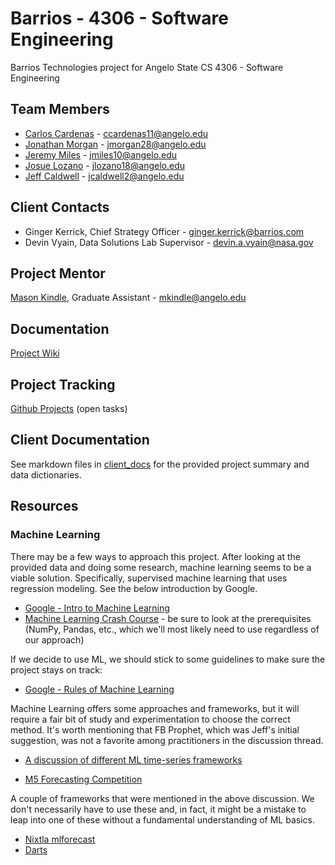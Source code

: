 # Barrios - 4306 - Software Engineering
Barrios Technologies project for Angelo State CS 4306 - Software Engineering

## Team Members
- [Carlos Cardenas](https://github.com/arcxcc) - ccardenas11@angelo.edu
- [Jonathan Morgan](https://github.com/jmorgan28-01) - jmorgan28@angelo.edu
- [Jeremy Miles](https://github.com/jeremymiles) - jmiles10@angelo.edu
- [Josue Lozano](https://github.com/jlozano23) - jlozano18@angelo.edu
- [Jeff Caldwell](https://github.com/nemo-omen) - jcaldwell2@angelo.edu

## Client Contacts
- Ginger Kerrick, Chief Strategy Officer - ginger.kerrick@barrios.com
- Devin Vyain, Data Solutions Lab Supervisor - devin.a.vyain@nasa.gov

## Project Mentor
[Mason Kindle](https://www.angelo.edu/live/profiles/13285-mason-kindle),  Graduate Assistant  - mkindle@angelo.edu

## Documentation
[Project Wiki](https://github.com/4306-team-noname/barrios/wiki)

## Project Tracking
[Github Projects](https://github.com/4306-team-noname/barrios/projects?query=is%3Aopen) (open tasks)

## Client Documentation
See markdown files in [client_docs](./client_docs) for the provided project summary and data dictionaries.

## Resources

### Machine Learning
There may be a few ways to approach this project. After looking at the provided data and doing some research, machine learning seems to be a viable solution. Specifically, supervised machine learning that uses regression modeling. See the below introduction by Google.
- [Google - Intro to Machine Learning](https://developers.google.com/machine-learning/intro-to-ml)
- [Machine Learning Crash Course](https://developers.google.com/machine-learning/crash-course) - be sure to look at the prerequisites (NumPy, Pandas, etc., which we'll most likely need to use regardless of our approach)

If we decide to use ML, we should stick to some guidelines to make sure the project stays on track:
- [Google - Rules of Machine Learning](https://developers.google.com/machine-learning/guides/rules-of-ml#rule_1_dont_be_afraid_to_launch_a_product_without_machine_learning)

Machine Learning offers some approaches and frameworks, but it will require a fair bit of study and experimentation to choose the correct method. It's worth mentioning that FB Prophet, which was Jeff's initial suggestion, was not a favorite among practitioners in the discussion thread.
- [A discussion of different ML time-series frameworks](https://www.reddit.com/r/MachineLearning/comments/114d166/discussion_time_series_methods_comparisons/)

- [M5 Forecasting Competition](https://www.innovating-automation.blog/m5-forecasting-competition/)

A couple of frameworks that were mentioned in the above discussion. We don't necessarily have to use these and, in fact, it might be a mistake to leap into one of these without a fundamental understanding of ML basics.

- [Nixtla mlforecast](https://github.com/Nixtla/mlforecast)
- [Darts](https://unit8co.github.io/darts/index.html)